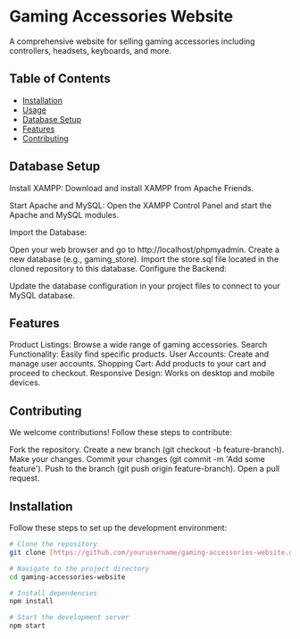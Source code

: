 # Gaming Accessories Website

A comprehensive website for selling gaming accessories including controllers, headsets, keyboards, and more.

## Table of Contents

- [Installation](#installation)
- [Usage](#usage)
- [Database Setup](#database-setup)
- [Features](#features)
- [Contributing](#contributing)


## Database Setup
Install XAMPP: Download and install XAMPP from Apache Friends.

Start Apache and MySQL: Open the XAMPP Control Panel and start the Apache and MySQL modules.

Import the Database:

Open your web browser and go to http://localhost/phpmyadmin.
Create a new database (e.g., gaming_store).
Import the store.sql file located in the cloned repository to this database.
Configure the Backend:

Update the database configuration in your project files to connect to your MySQL database.

## Features
Product Listings: Browse a wide range of gaming accessories.
Search Functionality: Easily find specific products.
User Accounts: Create and manage user accounts.
Shopping Cart: Add products to your cart and proceed to checkout.
Responsive Design: Works on desktop and mobile devices.

## Contributing
We welcome contributions! Follow these steps to contribute:

Fork the repository.
Create a new branch (git checkout -b feature-branch).
Make your changes.
Commit your changes (git commit -m 'Add some feature').
Push to the branch (git push origin feature-branch).
Open a pull request.

## Installation

Follow these steps to set up the development environment:

```bash
# Clone the repository
git clone [https://github.com/yourusername/gaming-accessories-website.git](https://github.com/Umang258/Gaming-Accessories-.git)

# Navigate to the project directory
cd gaming-accessories-website

# Install dependencies
npm install

# Start the development server
npm start




